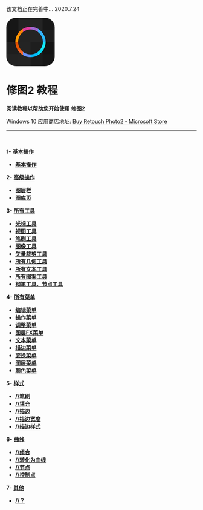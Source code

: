该文档正在完善中...
2020.7.24


![Image](Assets/logo.png)
# **修图2 教程**
**阅读教程以帮助您开始使用 修图2**
 
 Windows 10 应用商店地址: 
[Buy Retouch Photo2 - Microsoft Store](https://www.microsoft.com/store/productId/9P76ZF661496)   
 

---
<br/>

**1-** [**基本操作**](#基本操作)
   - [**基本操作**](zh-CN/BasicAction.md)


**2-** [**高级操作**](#高级操作)
   - [**图层栏**](zh-CN/AdvancedAction_LayerPanel.md)
   - [**图库页**](zh-CN/AdvancedAction_GalleryPage.md)


**3-** [**所有工具**](#所有工具)
   - [**光标工具**](zh-CN/Tools_CursorTool.md)
   - [**视图工具**](zh-CN/Tools_ViewTool.md)
   - [**笔刷工具**](zh-CN/Tools_BrushTool.md)
   - [**图像工具**](zh-CN/Tools_ImageTool.md)
   - [**矢量裁剪工具**](zh-CN/Tools_CropTool.md)
   - [**所有几何工具**](zh-CN/Tools_GeometryTools.md)
   - [**所有文本工具**](zh-CN/Tools_TextTools.md)
   - [**所有图案工具**](zh-CN/Tools_PatternTools.md)
   - [**钢笔工具、节点工具**](zh-CN/Tools_PenNodeTool.md)



**4-** [**所有菜单**](#所有菜单)
   - [**编辑菜单**](zh-CN/Menus_EditMenu.md)
   - [**操作菜单**](zh-CN/Menus_OperateMenu.md)
   - [**调整菜单**](zh-CN/Menus_AdjustmentMenu.md)
   - [**图层FX菜单**](zh-CN/Menus_EffectMenu.md)
   - [**文本菜单**](zh-CN/Menus_TextMenu.md)
   - [**描边菜单**](zh-CN/Menus_StrokeMenu.md)
   - [**变换菜单**](zh-CN/Menus_TransformerMenu.md)
   - [**图层菜单**](zh-CN/Menus_LayerMenu.md)
   - [**颜色菜单**](zh-CN/Menus_ColorMenu.md)


**5-** [**样式**](#样式)
   - [**//笔刷**](#笔刷)
   - [**//填充**](#填充)
   - [**//描边**](#描边)
   - [**//描边宽度**](#描边宽度)
   - [**//描边样式**](#描边样式)


**6-** [**曲线**](#曲线)
  - [**//组合**](#组合)
  - [**//转化为曲线**](#转化为曲线)
  - [**//节点**](#节点)
  - [**//控制点**](#控制点)


**7-** [**其他**](#其他)
  - [**//？**](#？)